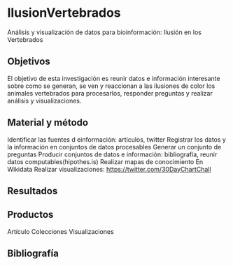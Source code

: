 # IlusionVertebrados
Análisis y visualización de datos para bioinformación: Ilusión en los Vertebrados

## Objetivos
El objetivo de esta investigación es reunir datos e información interesante sobre como se generan, se ven y reaccionan a las ilusiones de color los animales vertebrados para procesarlos, responder preguntas y realizar análisis y visualizaciones.

## Material y método
Identificar las fuentes d einformación: artículos, twitter
Registrar los datos y la información en conjuntos de datos procesables
Generar un conjunto de preguntas
Producir conjuntos de datos e información: bibliografía, reunir datos computables(hipothes.is)
Realizar mapas de conocimiento En Wikidata
Realizar visualizaciones: https://twitter.com/30DayChartChall

## Resultados

## Productos
Artículo
Colecciones
Visualizaciones

## Bibliografía
